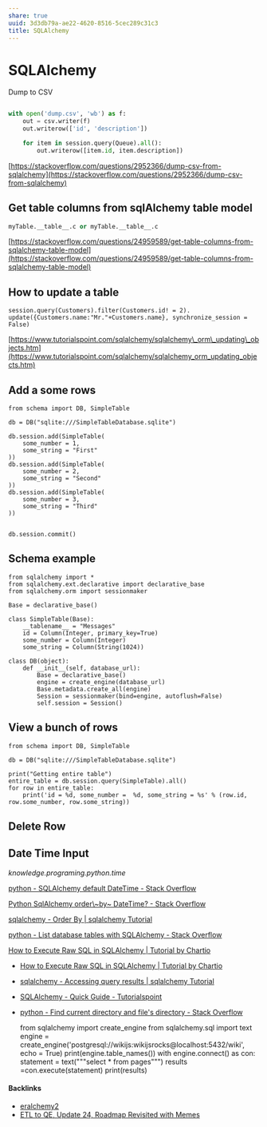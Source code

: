 ```yaml
---
share: true
uuid: 3d3db79a-ae22-4620-8516-5cec289c31c3
title: SQLAlchemy
---
```

# SQLAlchemy
Dump to CSV

``` python

with open('dump.csv', 'wb') as f:
	out = csv.writer(f)
	out.writerow(['id', 'description'])

	for item in session.query(Queue).all():
		out.writerow([item.id, item.description])

```


[https://stackoverflow.com/questions/2952366/dump-csv-from-sqlalchemy](https://stackoverflow.com/questions/2952366/dump-csv-from-sqlalchemy)

## Get table columns from sqlAlchemy table model

``` python
myTable.__table__.c or myTable.__table__.c
```

[https://stackoverflow.com/questions/24959589/get-table-columns-from-sqlalchemy-table-model](https://stackoverflow.com/questions/24959589/get-table-columns-from-sqlalchemy-table-model)

## How to update a table


    session.query(Customers).filter(Customers.id! = 2).
    update({Customers.name:"Mr."+Customers.name}, synchronize_session = False)
    

[https://www.tutorialspoint.com/sqlalchemy/sqlalchemy\_orm\_updating\_objects.htm](https://www.tutorialspoint.com/sqlalchemy/sqlalchemy_orm_updating_objects.htm)

Add a some rows
---------------

    from schema import DB, SimpleTable
    
    db = DB("sqlite:///SimpleTableDatabase.sqlite")
    
    db.session.add(SimpleTable(
        some_number = 1,
        some_string = "First"
    ))
    db.session.add(SimpleTable(
        some_number = 2,
        some_string = "Second"
    ))
    db.session.add(SimpleTable(
        some_number = 3,
        some_string = "Third"
    ))
    
    
    db.session.commit()
    

Schema example
--------------

    from sqlalchemy import *
    from sqlalchemy.ext.declarative import declarative_base
    from sqlalchemy.orm import sessionmaker
    
    Base = declarative_base()
    
    class SimpleTable(Base):
        __tablename__ = "Messages"
        id = Column(Integer, primary_key=True)
        some_number = Column(Integer)
        some_string = Column(String(1024))
    
    class DB(object):
        def __init__(self, database_url):
            Base = declarative_base()
            engine = create_engine(database_url)
            Base.metadata.create_all(engine)
            Session = sessionmaker(bind=engine, autoflush=False)
            self.session = Session()
    

View a bunch of rows
--------------------

    from schema import DB, SimpleTable
    
    db = DB("sqlite:///SimpleTableDatabase.sqlite")
    
    print("Getting entire table")
    entire_table = db.session.query(SimpleTable).all()
    for row in entire_table:
        print('id = %d, some_number =  %d, some_string = %s' % (row.id, row.some_number, row.some_string))
    

Delete Row
----------

Date Time Input
---------------

_knowledge.programing.python.time_

[python - SQLAlchemy default DateTime - Stack Overflow](https://stackoverflow.com/questions/13370317/sqlalchemy-default-datetime)

[Python SqlAlchemy order\\~by~ DateTime? - Stack Overflow](https://stackoverflow.com/questions/4582264/python-sqlalchemy-order-by-datetime)

[sqlalchemy - Order By | sqlalchemy Tutorial](https://riptutorial.com/sqlalchemy/example/12146/order-by)

[python - List database tables with SQLAlchemy - Stack Overflow](https://stackoverflow.com/questions/21310549/list-database-tables-with-sqlalchemy)

[How to Execute Raw SQL in SQLAlchemy | Tutorial by Chartio](https://chartio.com/resources/tutorials/how-to-execute-raw-sql-in-sqlalchemy/)

*   [How to Execute Raw SQL in SQLAlchemy | Tutorial by Chartio](https://chartio.com/resources/tutorials/how-to-execute-raw-sql-in-sqlalchemy/)
*   [sqlalchemy - Accessing query results | sqlalchemy Tutorial](https://riptutorial.com/sqlalchemy/example/22161/accessing-query-results)
*   [SQLAlchemy - Quick Guide - Tutorialspoint](https://www.tutorialspoint.com/sqlalchemy/sqlalchemy_quick_guide.htm)
*   [python - Find current directory and file's directory - Stack Overflow](https://stackoverflow.com/questions/5137497/find-current-directory-and-files-directory)

    from sqlalchemy import create_engine
    from sqlalchemy.sql import text
    engine = create_engine('postgresql://wikijs:wikijsrocks@localhost:5432/wiki', echo = True)
    print(engine.table_names())
    with engine.connect() as con:
        statement = text("""select * from pages""")
        results =con.execute(statement)
        print(results)

#### Backlinks

* [eralchemy2](/1ad7685f-69bf-4412-a9fa-628315242c08)
* [ETL to QE, Update 24, Roadmap Revisited with Memes](/89c90b4a-2065-4b58-93eb-107794ed8671)